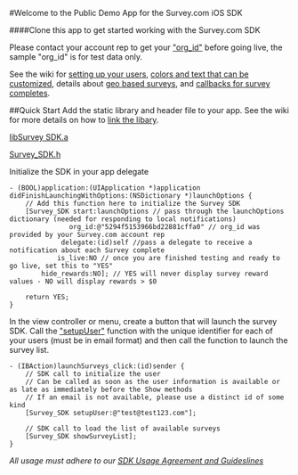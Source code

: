 #Welcome to the Public Demo App for the Survey.com iOS SDK

####Clone this app to get started working with the Survey.com SDK

Please contact your account rep to get your ["org_id"](https://github.com/Survey-Com/survey_sdk_publicdemo/wiki/Getting-an-org_id) before going live, the sample "org_id" is for test data only.

See the wiki for [setting up your users](https://github.com/Survey-Com/survey_sdk_publicdemo/wiki/Connecting-your-users), [colors and text that can be customized](https://github.com/Survey-Com/survey_sdk_publicdemo/wiki/Customization), details about [geo based surveys](https://github.com/Survey-Com/survey_sdk_publicdemo/wiki/Geo-based-surveys), and [callbacks for survey completes](https://github.com/Survey-Com/survey_sdk_publicdemo/wiki/Implementing-callbacks-when-surveys-finish).

##Quick Start
Add the static library and header file to your app.  See the wiki for more details on how to [link the libary](https://github.com/Survey-Com/survey_sdk_publicdemo/wiki/Adding-the-library-to-your-project).

[libSurvey SDK.a](https://github.com/Survey-Com/survey_sdk_publicdemo/blob/master/libSurvey%20SDK.a?raw=true)

[Survey_SDK.h](https://raw.github.com/Survey-Com/survey_sdk_publicdemo/master/Survey%20SDK%20Demo/Survey_SDK.h)

Initialize the SDK in your app delegate

	- (BOOL)application:(UIApplication *)application didFinishLaunchingWithOptions:(NSDictionary *)launchOptions {
    	// Add this function here to initialize the Survey SDK
    	[Survey_SDK start:launchOptions // pass through the launchOptions dictionary (needed for responding to local notifications)
        	       org_id:@"5294f5153966bd22881cffa0" // org_id was provided by your Survey.com account rep
            	 delegate:(id)self //pass a delegate to receive a notification about each Survey complete
              	is_live:NO // once you are finished testing and ready to go live, set this to "YES"
         	hide_rewards:NO]; // YES will never display survey reward values - NO will display rewards > $0
    
    	return YES;
	}

In the view controller or menu, create a button that will launch the survey SDK.  Call the ["setupUser"](https://github.com/Survey-Com/survey_sdk_publicdemo/wiki/Connecting-your-users) function with the unique identifier for each of your users (must be in email format) and then call the function to launch the survey list.

	- (IBAction)launchSurveys_click:(id)sender {
    	// SDK call to initialize the user
    	// Can be called as soon as the user information is available or as late as immediately before the Show methods
    	// If an email is not available, please use a distinct id of some kind
    	[Survey_SDK setupUser:@"test@test123.com"];
    
    	// SDK call to load the list of available surveys
    	[Survey_SDK showSurveyList];
	}

_All usage must adhere to our [SDK Usage Agreement and Guideslines](https://github.com/Survey-Com/survey_sdk_publicdemo/wiki/SDK-Usage-Agreement)_